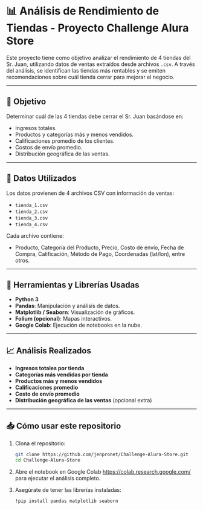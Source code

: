 # 📊 Análisis de Rendimiento de Tiendas - Proyecto Challenge Alura Store

Este proyecto tiene como objetivo analizar el rendimiento de 4 tiendas del Sr. Juan, utilizando datos de ventas extraídos desde archivos `.csv`. A través del análisis, se identifican las tiendas más rentables y se emiten recomendaciones sobre cuál tienda cerrar para mejorar el negocio.

---

## 🧠 Objetivo

Determinar cuál de las 4 tiendas debe cerrar el Sr. Juan basándose en:

- Ingresos totales.
- Productos y categorías más y menos vendidos.
- Calificaciones promedio de los clientes.
- Costos de envío promedio.
- Distribución geográfica de las ventas.

---

## 📁 Datos Utilizados

Los datos provienen de 4 archivos CSV con información de ventas:

- `tienda_1.csv`
- `tienda_2.csv`
- `tienda_3.csv`
- `tienda_4.csv`

Cada archivo contiene:
- Producto, Categoría del Producto, Precio, Costo de envío, Fecha de Compra, Calificación, Método de Pago, Coordenadas (lat/lon), entre otros.

---

## 🧰 Herramientas y Librerías Usadas

- **Python 3**
- **Pandas**: Manipulación y análisis de datos.
- **Matplotlib / Seaborn**: Visualización de gráficos.
- **Folium (opcional)**: Mapas interactivos.
- **Google Colab**: Ejecución de notebooks en la nube.

---

## 📈 Análisis Realizados

- **Ingresos totales por tienda**
- **Categorías más vendidas por tienda**
- **Productos más y menos vendidos**
- **Calificaciones promedio**
- **Costo de envío promedio**
- **Distribución geográfica de las ventas** (opcional extra)

---

## 📥 Cómo usar este repositorio

1. Clona el repositorio:
   ```bash
   git clone https://github.com/jenpronet/Challenge-Alura-Store.git
   cd Challenge-Alura-Store

2. Abre el notebook en Google Colab https://colab.research.google.com/ para ejecutar el análisis completo.

3. Asegúrate de tener las librerías instaladas:
   ```bash
   !pip install pandas matplotlib seaborn

